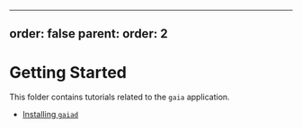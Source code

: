 ***

order: false
parent:
order: 2
--------

# Getting Started

This folder contains tutorials related to the `gaia` application.

*   [Installing `gaiad`](./installation.md)
